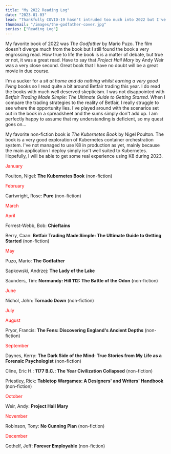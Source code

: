 ```yaml
---
title: "My 2022 Reading Log"
date: "2023-01-03"
lead: "Thankfully COVID-19 hasn't intruded too much into 2022 but I've still managed an above average reading year. I read a total of 15 books during 2022. Of the 15 books read during 2022, 11 were non-fiction. My goal for 2023 is to read more fiction."
thumbnail: "/images/the-godfather-cover.jpg"
series: ["Reading Log"]
---
```


<!--more-->

My favorite book of 2022 was *The Godfather* by Mario Puzo. The film doesn't diverge much from the book but I still found the book a very engrossing read. How true to life the book is is a matter of debate, but true or not, it was a great read. Have to say that *Project Hail Mary* by Andy Weir was a very close second. Great book that I have no doubt will be a great movie in due course.

I'm a sucker for a *sit at home and do nothing whilst earning a very good living* books so I read quite a bit around Betfair trading this year. I do read the books with much well deserved skepticism. I was not disappointed with *Betfair Trading Made Simple: The Ultimate Guide to Getting Started*. When I compare the trading strategies to the reality of Betfair, I really struggle to see where the opportunity lies. I've played around with the scenarios set out in the book in a spreadsheet and the sums simply don't add up. I am perfectly happy to assume that my understanding is deficient, so my quest goes on...

My favorite non-fiction book is *The Kubernetes Book* by Nigel Poulton. The book is a very good exploration of Kubernetes container orchestration system. I've not managed to use K8 in production as yet, mainly because the main application I deploy simply isn't well suited to Kubernetes. Hopefully, I will be able to get some real experience using K8 during 2023.

<span style="color: #ff0000;">January</span>

Poulton, Nigel: **The Kubernetes Book** (non-fiction)

<span style="color: #ff0000;">February</span>

Cartwright, Rose: **Pure** (non-fiction)

<span style="color: #ff0000;">March</span>

<span style="color: #ff0000;">April</span>

Forrest-Webb, Bob: **Chieftains**

Berry, Caan: **Betfair Trading Made Simple: The Ultimate Guide to Getting Started** (non-fiction)

<span style="color: #ff0000;">May</span>

Puzo, Mario: **The Godfather**

Sapkowski, Andrzej: **The Lady of the Lake**

Saunders, Tim: **Normandy: Hill 112: The Battle of the Odon** (non-fiction)

<span style="color: #ff0000;">June</span>

Nichol, John: **Tornado Down** (non-fiction)

<span style="color: #ff0000;">July</span>

<span style="color: #ff0000;">August</span>

Pryor, Francis: **The Fens: Discovering England's Ancient Depths** (non-fiction)

<span style="color: #ff0000;">September</span>

Daynes, Kerry: **The Dark Side of the Mind: True Stories from My Life as a Forensic Psychologist** (non-fiction)

Cline, Eric H.: **1177 B.C.: The Year Civilization Collapsed** (non-fiction)

Priestley, Rick: **Tabletop Wargames: A Designers' and Writers' Handbook** (non-fiction)

<span style="color: #ff0000;">October</span>

Weir, Andy: **Project Hail Mary**

<span style="color: #ff0000;">November</span>

Robinson, Tony: **No Cunning Plan** (non-fiction)

<span style="color: #ff0000;">December</span>

Gothelf, Jeff: **Forever Employable** (non-fiction)
